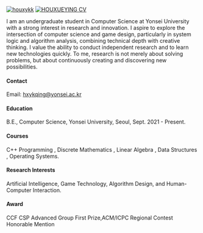 

[![houxykk](https://img.shields.io/badge/houxykk-github-blue?logo=github)](https://github.com/houxykk)
[![HOUXUEYING CV](https://img.shields.io/badge/HOUXUEYING-CV-red?logo=adobeacrobatreader)](https://github.com/houxykk/houxykk/raw/main/HOUXUEYING.pdf)

I am an undergraduate student in Computer Science at Yonsei University with a strong interest in research and innovation. I aspire to explore the intersection of computer science and game design, particularly in system logic and algorithm analysis, combining technical depth with creative thinking. I value the ability to conduct independent research and to learn new technologies quickly. To me, research is not merely about solving problems, but about continuously creating and discovering new possibilities.

#### Contact

Email:  hxykqing@yonsei.ac.kr

#### Education
B.E., Computer Science, Yonsei University, Seoul, Sept. 2021 - Present.

#### Courses
C++ Programming , Discrete Mathematics , Linear Algebra , Data Structures , Operating Systems.

#### Research Interests
Artificial Intelligence, Game Technology, Algorithm Design, and Human-Computer Interaction.

#### Award
CCF CSP Advanced Group First Prize,ACM/ICPC Regional Contest Honorable Mention


